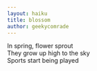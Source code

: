 ```yaml
---
layout: haiku
title: blossom
author: geekycomrade
---
```


In spring, flower sprout  
They grow up high to the sky  
Sports start being played  
